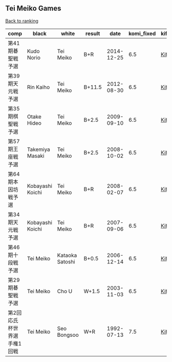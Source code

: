 ## Tei Meiko Games

[Back to ranking](index.md)




| **comp** | **black** | **white** | **result** | **date** | **komi_fixed** | **kifu** | 
| --- | --- | --- | --- | --- | --- | --- |
| 第41期碁聖戦予選 | Kudo Norio | Tei Meiko | B+R | 2014-12-25 | 6.5 | [Kifu](https://kifudepot.net/kifucontents.php?id=6iNpv%2FvzLF00NWBYdGvHww%3D%3D) | 
| 第39期天元戦予選 | Rin Kaiho | Tei Meiko | B+11.5 | 2012-08-30 | 6.5 | [Kifu](https://kifudepot.net/kifucontents.php?id=FlRBylqlsoFogcQ%2FNss3gw%3D%3D) | 
| 第35期棋聖戦予選 | Otake Hideo | Tei Meiko | B+2.5 | 2009-09-10 | 6.5 | [Kifu](https://kifudepot.net/kifucontents.php?id=B6hCaYpy2ouf%2Bh8ZHACPUQ%3D%3D) | 
| 第57期王座戦予選 | Takemiya Masaki | Tei Meiko | B+2.5 | 2008-10-02 | 6.5 | [Kifu](https://kifudepot.net/kifucontents.php?id=wCXOjVQ99KZrWGnAJR%2F6Iw%3D%3D) | 
| 第64期本因坊戦予選 | Kobayashi Koichi | Tei Meiko | B+R | 2008-02-07 | 6.5 | [Kifu](https://kifudepot.net/kifucontents.php?id=zUe8ZjMXyKgZBeDWLrS06w%3D%3D) | 
| 第34期天元戦予選 | Kobayashi Koichi | Tei Meiko | B+R | 2007-09-06 | 6.5 | [Kifu](https://kifudepot.net/kifucontents.php?id=R8EWwq6igajdk9mE4rGiKg%3D%3D) | 
| 第46期十段戦予選 | Tei Meiko | Kataoka Satoshi | B+0.5 | 2006-12-14 | 6.5 | [Kifu](https://kifudepot.net/kifucontents.php?id=RIX%2FRPcCmBleH%2FckT9KafQ%3D%3D) | 
| 第29期碁聖戦予選 | Tei Meiko | Cho U | W+1.5 | 2003-11-03 | 6.5 | [Kifu](https://kifudepot.net/kifucontents.php?id=vksn0fULLqg28jOYcmLH6w%3D%3D) | 
| 第2回応氏杯世界選手権1回戦 | Tei Meiko | Seo Bongsoo | W+R | 1992-07-13 | 7.5 | [Kifu](https://kifudepot.net/kifucontents.php?id=yNtVnPxhIxicgKLCSXZk5w%3D%3D) |




